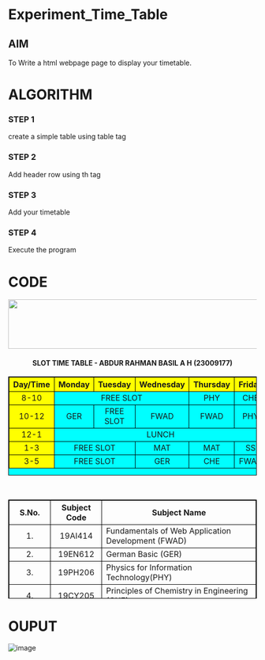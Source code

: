 # Experiment_Time_Table

## AIM
To Write a html webpage page to display your timetable.

# ALGORITHM
### STEP 1
create a simple table using table tag
### STEP 2
Add header row using th tag
### STEP 3
Add your timetable
### STEP 4
Execute the program

# CODE

<!DOCTYPE html>
<html>
<head>
 <title>Document</title>
 <style>
 table, th, td {
 border: 1px solid black;
 border-collapse: collapse;
 
 }
 </style>
</head>
<body>
 <div align="center">
 <img src="logo.png" height="100" width="1000" align="center">
 </div>
 <h4 align="center" width="700">SLOT TIME TABLE - ABDUR RAHMAN BASIL A H
(23009177)</h4>
 <table bgcolor="cyan" align="center" height="200">
 <tr bgcolor="Yellow">
 <th width="100">Day/Time</th>
 <th width="100">Monday</th>
 <th width="100">Tuesday</th>
 <th width="100">Wednesday</th>
 <th width="100">Thursday</th>
 <th width="100">Friday</th>
 </tr>
 <tr align="center">
 <td bgcolor="Yellow">8-10</td>
 <td colspan="3">FREE SLOT</td>
 <td>PHY</td>
 <td>CHE</td>
 </tr>
 <tr align="center">
 <td bgcolor="Yellow">10-12</td>
 <td>GER</td>
 <td>FREE SLOT</td>
 <td>FWAD</td>
 <td>FWAD</td>
 <td>PHY</td>
 </tr>
 <tr align="center">
 <td bgcolor="Yellow">12-1</td>
 <td colspan="5">LUNCH</td>
 </tr>
 <tr align="center">
 <td bgcolor="Yellow">1-3</td>
 <td colspan="2">FREE SLOT</td>
 <td>MAT</td>
 <td>MAT</td>
 <td>SS</td>
 </tr>
 <tr align="center">
 <td bgcolor="Yellow">3-5</td>
 <td colspan="2">FREE SLOT</td>
 <td>GER</td>
 <td>CHE</td>
 <td>FWAD</td>
 </tr>
 </table>
 <br>
 <table align="center" height="200">
 <tr align="center">
 <th width="100">S.No.</th>
 <th width="100">Subject Code</th>
 <th width="300">Subject Name</th>
 </tr>
 <tr>
 <td align="center">1.</td>
 <td align="center">19AI414</td>
 <td width="500">Fundamentals of Web Application Development
(FWAD)</td>
 </tr>
 <tr>
 <td align="center">2.</td>
 <td align="center">19EN612</td>
 <td width="500">German Basic (GER)</td>
 </tr>
 <tr >
 <td align="center">3.</td>
 <td align="center">19PH206</td>
 <td>Physics for Information Technology(PHY)</td>
 </tr>
 <tr >
 <td align="center">4.</td>
 <td align="center">19CY205</td>
 <td>Principles of Chemistry in Engineering (CHE)</td>
 </tr>
 <tr>
 <td align="center">5.</td>
 <td align="center">19MA201</td>
 <td>Calculus and Matrix Algebra (MAT)</td>
 </tr>
 <tr>
 <td align="center">6.</td>
 <td align="center">19EY701</td>
 <td>Soft Skills(SS)</td>
 </tr>
 </table>
</body>
</html>


# OUPUT
![image](https://github.com/jabezs2005/timetable/assets/147473463/86eb4118-0567-48c2-a508-dbbed6968bfd)
